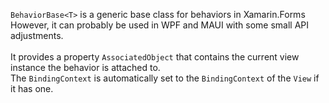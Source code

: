 `BehaviorBase<T>` is a generic base class for behaviors in Xamarin.Forms<br />
However, it can probably be used in WPF and MAUI with some small API adjustments.<br />
<br />
It provides a property `AssociatedObject` that contains the current view instance the behavior is attached to.<br />
The `BindingContext` is automatically set to the `BindingContext` of the `View` if it has one.